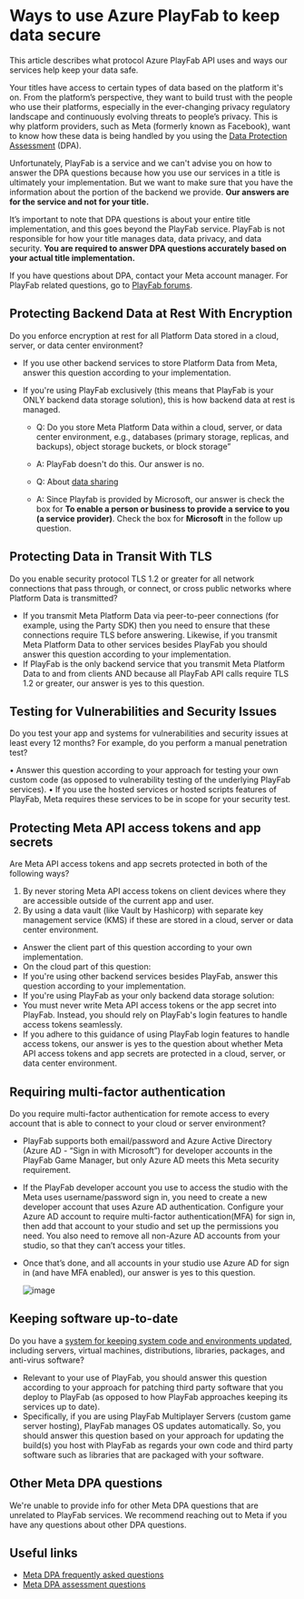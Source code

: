 # Ways to use Azure PlayFab to keep data secure

This article describes what protocol Azure PlayFab API uses and ways our services help keep your data safe.

Your titles have access to certain types of data based on the platform it's on. From the platform’s perspective, they want to build trust with the people who use their platforms, especially in the ever-changing privacy regulatory landscape and continuously evolving threats to people’s privacy. This is why platform providers, such as Meta (formerly known as Facebook), want to know how these data is being handled by you using the [Data Protection Assessment](https://developers.facebook.com/docs/development/maintaining-data-access/data-protection-assessment/faq) (DPA).

Unfortunately, PlayFab is a service and we can't advise you on how to answer the DPA questions because how you use our services in a title is ultimately your implementation. But we want to make sure that you have the information about the portion of the backend we provide. **Our answers are for the service and not for your title.**

It’s important to note that DPA questions is about your entire title implementation, and this goes beyond the PlayFab service.  PlayFab is not responsible for how your title manages data, data privacy, and data security. **You are required to answer DPA questions accurately based on your actual title implementation.**

If you have questions about DPA, contact your Meta account manager. For PlayFab related questions, go to [PlayFab forums](https://community.playfab.com/index.html).

## Protecting Backend Data at Rest With Encryption 

Do you enforce encryption at rest for all Platform Data stored in a cloud, server, or data center environment?

* If you use other backend services to store Platform Data from Meta, answer this question according to your implementation.
* If you're using PlayFab exclusively (this means that PlayFab is your ONLY backend data storage solution), this is how backend data at rest is managed. 

  * Q: Do you store Meta Platform Data within a cloud, server, or data center environment, e.g., databases (primary storage, replicas, and backups), object storage buckets, or block storage”
  * A: PlayFab doesn't do this. Our answer is no.
    
  * Q: About [data sharing](https://developers.facebook.com/docs/development/maintaining-data-access/data-protection-assessment/assessment-questions#data-sharing)
  * A: Since Playfab is provided by Microsoft, our answer is check the box for **To enable a person or business to provide a service to you (a service provider)**. Check the box for **Microsoft** in the follow up question. 

## Protecting Data in Transit With TLS 

Do you enable security protocol TLS 1.2 or greater for all network connections that pass through, or connect, or cross public networks where Platform Data is transmitted?
 
* If you transmit Meta Platform Data via peer-to-peer connections (for example, using the Party SDK) then you need to ensure that these connections require TLS before answering. Likewise, if you transmit Meta Platform Data to other services besides PlayFab you should answer this question according to your implementation.
* If PlayFab is the only backend service that you transmit Meta Platform Data to and from clients AND because all PlayFab API calls require TLS 1.2 or greater, our answer is yes to this question. 

## Testing for Vulnerabilities and Security Issues 

Do you test your app and systems for vulnerabilities and security issues at least every 12 months? For example, do you perform a manual penetration test?

•	Answer this question according to your approach for testing your own custom code (as opposed to vulnerability testing of the underlying PlayFab services).
•	If you use the hosted services or hosted scripts features of PlayFab, Meta requires these services to be in scope for your security test. 

## Protecting Meta API access tokens and app secrets 

Are Meta API access tokens and app secrets protected in both of the following ways? 
1.	By never storing Meta API access tokens on client devices where they are accessible outside of the current app and user. 
2.	By using a data vault (like Vault by Hashicorp) with separate key management service (KMS) if these are stored in a cloud, server or data center environment. 

* Answer the client part of this question according to your own implementation. 
* On the cloud part of this question:  
 * If you're using other backend services besides PlayFab, answer this question according to your implementation.  
 * If you're using PlayFab as your only backend data storage solution:
  * You must never write Meta API access tokens or the app secret into PlayFab. Instead, you should rely on PlayFab's login features to handle access tokens seamlessly. 
  * If you adhere to this guidance of using PlayFab login features to handle access tokens, our answer is yes to the question about whether Meta API access tokens and app secrets are protected in a cloud, server, or data center environment. 

## Requiring multi-factor authentication  

Do you require multi-factor authentication for remote access to every account that is able to connect to your cloud or server environment? 

* PlayFab supports both email/password and Azure Active Directory (Azure AD - “Sign in with Microsoft”) for developer accounts in the PlayFab Game Manager, but only Azure AD meets this Meta security requirement. 
* If the PlayFab developer account you use to access the studio with the Meta uses username/password sign in, you need to create a new developer account that uses Azure AD authentication. Configure your Azure AD account to require multi-factor authentication(MFA) for sign in, then add that account to your studio and set up the permissions you need. You also need to remove all non-Azure AD accounts from your studio, so that they can’t access your titles. 
* Once that’s done, and all accounts in your studio use Azure AD for sign in (and have MFA enabled), our answer is yes to this question.

  ![image](https://github.com/PlayFab/PlayFab/assets/16616650/d7bce7be-55a0-4df3-b88b-19fc669132c7)


## Keeping software up-to-date 

Do you have a [system for keeping system code and environments updated](https://developers.facebook.com/docs/development/maintaining-data-access/data-protection-assessment/faq#system-updates), including servers, virtual machines, distributions, libraries, packages, and anti-virus software?

* Relevant to your use of PlayFab, you should answer this question according to your approach for patching third party software that you deploy to PlayFab (as opposed to how PlayFab approaches keeping its services up to date).  
* Specifically, if you are using PlayFab Multiplayer Servers (custom game server hosting), PlayFab manages OS updates automatically. So, you should answer this question based on your approach for updating the build(s) you host with PlayFab as regards your own code and third party software such as libraries that are packaged with your software. 

## Other Meta DPA questions 

We're unable to provide info for other Meta DPA questions that are unrelated to PlayFab services. We recommend reaching out to Meta if you have any questions about other DPA questions.

## Useful links

* [Meta DPA frequently asked questions](https://developers.facebook.com/docs/development/maintaining-data-access/data-protection-assessment/faq)
* [Meta DPA assessment questions](https://developers.facebook.com/docs/development/maintaining-data-access/data-protection-assessment/assessment-questions)
